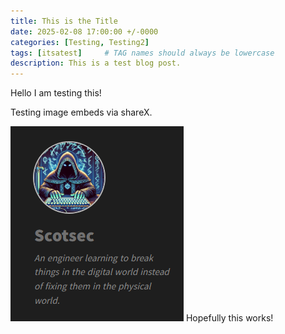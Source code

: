 ```yaml
---
title: This is the Title
date: 2025-02-08 17:00:00 +/-0000
categories: [Testing, Testing2]
tags: [itsatest]     # TAG names should always be lowercase
description: This is a test blog post.
---
```

Hello I am testing this!

Testing image embeds via shareX.

![alt text](image.png)
Hopefully this works!